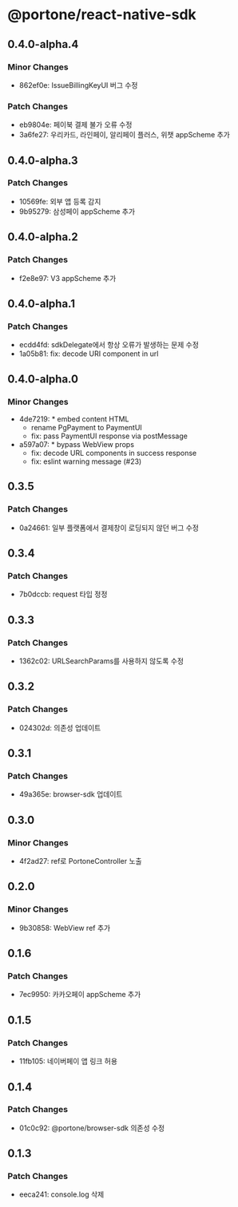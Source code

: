 # @portone/react-native-sdk

## 0.4.0-alpha.4

### Minor Changes

- 862ef0e: IssueBillingKeyUI 버그 수정

### Patch Changes

- eb9804e: 페이북 결제 불가 오류 수정
- 3a6fe27: 우리카드, 라인페이, 알리페이 플러스, 위챗 appScheme 추가

## 0.4.0-alpha.3

### Patch Changes

- 10569fe: 외부 앱 등록 감지
- 9b95279: 삼성페이 appScheme 추가

## 0.4.0-alpha.2

### Patch Changes

- f2e8e97: V3 appScheme 추가

## 0.4.0-alpha.1

### Patch Changes

- ecdd4fd: sdkDelegate에서 항상 오류가 발생하는 문제 수정
- 1a05b81: fix: decode URI component in url

## 0.4.0-alpha.0

### Minor Changes

- 4de7219: \* embed content HTML
  - rename PgPayment to PaymentUI
  - fix: pass PaymentUI response via postMessage
- a597a07: \* bypass WebView props
  - fix: decode URL components in success response
  - fix: eslint warning message (#23)

## 0.3.5

### Patch Changes

- 0a24661: 일부 플랫폼에서 결제창이 로딩되지 않던 버그 수정

## 0.3.4

### Patch Changes

- 7b0dccb: request 타입 정정

## 0.3.3

### Patch Changes

- 1362c02: URLSearchParams를 사용하지 않도록 수정

## 0.3.2

### Patch Changes

- 024302d: 의존성 업데이트

## 0.3.1

### Patch Changes

- 49a365e: browser-sdk 업데이트

## 0.3.0

### Minor Changes

- 4f2ad27: ref로 PortoneController 노출

## 0.2.0

### Minor Changes

- 9b30858: WebView ref 추가

## 0.1.6

### Patch Changes

- 7ec9950: 카카오페이 appScheme 추가

## 0.1.5

### Patch Changes

- 11fb105: 네이버페이 앱 링크 허용

## 0.1.4

### Patch Changes

- 01c0c92: @portone/browser-sdk 의존성 수정

## 0.1.3

### Patch Changes

- eeca241: console.log 삭제
